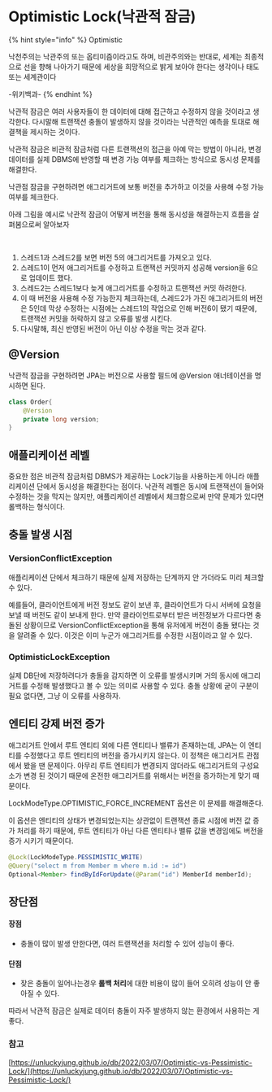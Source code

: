# Optimistic Lock(낙관적 잠금)

{% hint style="info" %}
Optimistic

낙천주의는 낙관주의 또는 옵티미즘이라고도 하며, 비관주의와는 반대로, 세계는 최종적으로 선을 향해 나아가기 때문에 세상을 희망적으로 밝게 보아야 한다는 생각이나 태도 또는 세계관이다

\-위키백과-
{% endhint %}

낙관적 잠금은 여러 사용자들이 한 데이터에 대해 접근하고 수정하지 않을 것이라고 생각한다. 다시말해 트랜잭션 충돌이 발생하지 않을 것이라는 낙관적인 예측을 토대로 해결책을 제시하는 것이다.&#x20;

낙관적 잠금은 비관적 잠금처럼 다른 트랜잭션의 접근을 아예 막는 방법이 아니라, 변경 데이터를 실제 DBMS에 반영할 때 변경 가능 여부를 체크하는 방식으로 동시성 문제를 해결한다.&#x20;

낙관점 잠금을 구현하려면 애그리거트에 보통 버전을 추가하고 이것을 사용해 수정 가능 여부를 체크한다.

아래 그림을 예시로 낙관적 잠금이 어떻게 버전을 통해 동시성을 해결하는지 흐름을 살펴봄으로써 알아보자

<figure><img src="../../../.gitbook/assets/스크린샷 2023-02-13 오후 6.46.16.png" alt=""><figcaption></figcaption></figure>

1. 스레드1과 스레드2를 보면 버전 5의 애그리거트를 가져오고 있다.
2. 스레드1이 먼저 애그리거트를 수정하고 트랜잭션 커밋까지 성공해 version을 6으로 업데이트 했다.
3. 스레드2는 스레드1보다 늦게 애그리거트를 수정하고 트랜잭션 커밋 하려한다.
4. 이 때 버전을 사용해 수정 가능한지 체크하는데, 스레드2가 가진 애그리거트의 버전은 5인데 막상 수정하는 시점에는 스레드1의 작업으로 인해 버전6이 됐기 때문에, 트랜잭션 커밋을 허락하지 않고 오류를 발생 시킨다.&#x20;
5. 다시말해, 최신 반영된 버전이 아닌 이상 수정을 막는 것과 같다.



## @Version

낙관적 잠금을 구현하려면 JPA는 버전으로 사용할 필드에 @Version 애너테이션을 명시하면 된다.

```java
class Order{
    @Version
    private long version;
}
```





## 애플리케이션 레벨&#x20;

중요한 점은 비관적 잠금처럼 DBMS가 제공하는 Lock기능을 사용하는게 아니라 애플리케이션 단에서 동시성을 해결한다는 점이다. 낙관적 레벨은 동시에 트랜잭션이 들어와 수정하는 것을 막지는 않지만, 애플리케이션 레벨에서 체크함으로써 만약 문제가 있다면 롤백하는 형식이다.&#x20;



## 충돌 발생 시점&#x20;

### VersionConflictException

애플리케이션 단에서 체크하기 때문에 실제 저장하는 단계까지 안 가더라도 미리 체크할 수 있다.

예를들어, 클라이언트에게 버전 정보도 같이 보낸 후, 클라이언트가 다시 서버에 요청을 보낼 때 버전도 같이 보내게 한다. 만약 클라이언트로부터 받은 버전정보가 다르다면 충돌된 상황이므로 VersionConflictException을 통해 유저에게 버전이 충돌 됐다는 것을 알려줄 수 있다. 이것은 이미 누군가 애그리거트를 수정한 시점이라고 알 수 있다.



### OptimisticLockException <a href="#optimisticlockexception" id="optimisticlockexception"></a>

실제 DB단에 저장하려다가 충돌을 감지하면 이 오류를 발생시키며 거의 동시에 애그리거트를 수정해 발생했다고 볼 수 있는 의미로 사용할 수 있다. 충돌 상황에 굳이 구분이 필요 없다면, 그냥 이 오류를 사용하자.



## 엔티티 강제 버전 증가

애그리거트 안에서 루트 엔티티 외에 다른 엔티티나 밸류가 존재하는데, JPA는 이 엔티티를 수정했다고 루트 엔티티의 버전을 증가시키지 않는다. 이 정책은 애그리거트 관점에서 봤을 땐 문제이다. 아무리 루트 엔티티가 변경되지 않더라도 애그리거트의 구성요소가 변경 된 것이기 때문에 온전한 애그리거트를 위해서는 버전을 증가하는게 맞기 때문이다.

LockModeType.OPTIMISTIC\_FORCE\_INCREMENT 옵션은 이 문제를 해결해준다.&#x20;

이 옵션은 엔티티의 상태가 변경되었는지는 상관없이 트랜잭션 종료 시점에 버전 값 증가 처리를 하기 때문에, 루트 엔티티가 아닌 다른 엔티티나 밸류 값을 변경임에도  버전을 증가 시키기 때문이다.&#x20;

```java
@Lock(LockModeType.PESSIMISTIC_WRITE) 
@Query("select m from Member m where m.id := id") 
Optional<Member> findByIdForUpdate(@Param("id") MemberId memberId);
```

## 장단점

#### 장점 <a href="#1" id="1"></a>

* 충돌이 많이 발생 안한다면, 여러 트랜잭션을 처리할 수 있어 성능이 좋다.

#### 단점 <a href="#1" id="1"></a>

* 잦은 충돌이 일어나는경우 **롤백 처리**에 대한 비용이 많이 들어 오히려 성능이 안 좋아질 수 있다.



따라서 낙관적 잠금은 실제로 데이터 충돌이 자주 발생하지 않는 환경에서 사용하는 게 좋다.



### 참고

[https://unluckyjung.github.io/db/2022/03/07/Optimistic-vs-Pessimistic-Lock/](https://unluckyjung.github.io/db/2022/03/07/Optimistic-vs-Pessimistic-Lock/)



